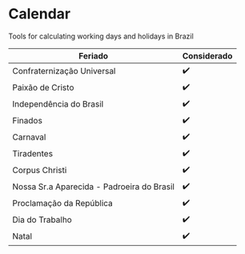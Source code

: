 # Calendar
Tools for calculating working days and holidays in Brazil

| Feriado  | Considerado  |
|---|---|
|Confraternização Universal   |  :heavy_check_mark: |  
|Paixão de Cristo   |  :heavy_check_mark: |   
|Independência do Brasil   | :heavy_check_mark:  |   
|Finados|:heavy_check_mark:|
|Carnaval|:heavy_check_mark:|
|Tiradentes|:heavy_check_mark:|
|Corpus Christi|:heavy_check_mark:|
|Nossa Sr.a Aparecida - Padroeira do Brasil|:heavy_check_mark:|
|Proclamação da República|:heavy_check_mark:|
|Dia do Trabalho|:heavy_check_mark:|
|Natal|:heavy_check_mark:|
